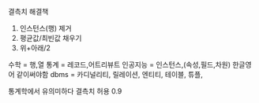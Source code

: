 결측치 해결책
1. 인스턴스(행) 제거
2. 평균값/최빈값 채우기
4. 위+아래/2

수학 = 행,열
통계 = 레코드,어트리뷰트
인공지능 = 인스턴스,(속성,필드,차원)
한글영어 같이써야함
dbms = 카디널리티, 릴레이션, 엔티티, 테이블, 튜플,

통계학에서 유의미하다
결측치 허용 0.9
